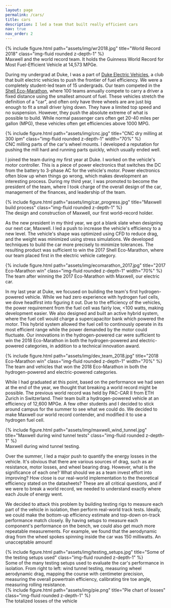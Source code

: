 ```yaml
---
layout: page
permalink: /cars/
title: cars
description: I led a team that built really efficient cars
nav: true
nav_order: 2
---
```


<div class="row">
    <div class="col-sm mt-3 mt-md-0">
        {% include figure.html path="assets/img/wr2018.jpg" title="World Record 2018" class="img-fluid rounded z-depth-1" %}
    </div>
</div>
<div class="caption">
    Maxwell and the world record team. It holds the Guinness World Record for Most Fuel-Efficient Vehicle at 14,573 MPGe.
</div>

During my undergrad at Duke, I was a part of [Duke Electric Vehicles](http://www.duke-ev.org/), a club that built electric vehicles to push the frontier of fuel efficiency. We were a completely student-led team of 15 undergrads. Our team competed in the [Shell Eco-Marathon](https://en.wikipedia.org/wiki/Shell_Eco-marathon), where 100 teams annually compete to carry a driver a fixed distance using the smallest amount of fuel. These vehicles stretch the definition of a "car", and often only have three wheels are are just big enough to fit a small driver lying down. They have a limited top speed and no suspension. However, they push the absolute extreme of what is possible to build. While normal passenger cars often get 20-40 miles per gallon (MPG), these vehicles often get efficiencies above 1000 MPG.

<div class="row">
    <div class="col-sm mt-3 mt-md-0 text-center">
        {% include figure.html path="assets/img/cnc.jpg" title="CNC dry milling at 300 ipm" class="img-fluid rounded z-depth-1" width="70%" %}
    </div>
</div>
<div class="caption">
    CNC milling parts of the car's wheel mounts. I developed a reputation for pushing the mill hard and running parts quickly, which usually ended well.
</div>

I joined the team during my first year at Duke. I worked on the vehicle's motor controller. This is a piece of power electronics that switches the DC from the battery to 3-phase AC for the vehicle's motor. Power electronics often blow up when things go wrong, which makes development an interesting process. During my third year, I was promoted to become the president of the team, where I took charge of the overall design of the car, management of the finances, and leadership of the team.


<div class="row">
    <div class="col-sm mt-3 mt-md-0 text-center">
        {% include figure.html path="assets/img/car_progress.jpg" title="Maxwell build process" class="img-fluid rounded z-depth-1" %}
    </div>
</div>
<div class="caption">
    The design and construction of Maxwell, our first world-record holder.
</div>

As the new president in my third year, we got a blank slate when designing our next car, Maxwell. I led a push to increase the vehicle's efficiency to a new level. The vehicle's shape was optimized using CFD to reduce drag, and the weight was minimized using stress simulations. We developed techniques to build the car more precisely to minimize tolerances. The resulting product was sufficient to win the 2017 Shell Eco-Marathon, where our team placed first in the electric vehicle category.

<div class="row">
    <div class="col-sm mt-3 mt-md-0 text-center">
        {% include figure.html path="assets/img/ecomarathon_2017.jpg" title="2017 Eco-Marathon win" class="img-fluid rounded z-depth-1" width="70%" %}
    </div>
</div>
<div class="caption">
    The team after winning the 2017 Eco-Marathon with Maxwell, our electric car.
</div>

In my last year at Duke, we focused on building the team's first hydrogen-powered vehicle. While we had zero experience with hydrogen fuel cells, we dove headfirst into figuring it out. Due to the efficiency of the vehicles, the power requirement from the fuel cell was fairly low, <100 watts, making development easier. We also designed and built an active hybrid system, where the fuel cell would charge a supercapacitor bank which powered the motor. This hybrid system allowed the fuel cell to continously operate in its most efficient range while the power demanded by the motor could fluctuate. Our innovations in the hydrogen-powered car were sufficient to win the 2018 Eco-Marathon in both the hydrogen-powered and electric-powered categories, in addition to a technical innovation award.

<div class="row">
    <div class="col-sm mt-3 mt-md-0 text-center">
        {% include figure.html path="assets/img/dev_team_2018.jpg" title="2018 Eco-Marathon win" class="img-fluid rounded z-depth-1" width="70%" %}
    </div>
</div>
<div class="caption">
    The team and vehicles that won the 2018 Eco-Marathon in both the hydrogen-powered and electric-powered categories.
</div>


While I had graduated at this point, based on the performance we had seen at the end of the year, we thought that breaking a world record might be possible. The previous world record was held by PAC-CAR II from ETH Zurich in Switzerland. Their team built a hydrogen-powered vehicle at an efficiency of 12,600 MPGe. A few other students and I decided to stick around campus for the summer to see what we could do. We decided to make Maxwell our world record contender, and modified it to use a hydrogen fuel cell.

<div class="row">
    <div class="col-sm mt-3 mt-md-0">
        {% include figure.html path="assets/img/maxwell_wind_tunnel.jpg" title="Maxwell during wind tunnel tests" class="img-fluid rounded z-depth-1" %}
    </div>
</div>
<div class="caption">
    Maxwell during wind tunnel testing.
</div>

Over the summer, I led a major push to quantify the energy losses in the vehicle. It's obvious that there are various sources of drag, such as air resistance, motor losses, and wheel bearing drag. However, what is the significance of each one? What should we as a team invest effort into improving? How close is our real-world implementation to the theoretical efficiency stated on the datasheets? These are all critical questions, and if we were to break a world record, we needed to understand exactly where each Joule of energy went.

We decided to attack this problem by building testing rigs to measure each part of the vehicle in isolation, then perform real-world track tests. Ideally, we could make the bottom-up efficiency estimate and top-down on-track performance match closely. By having setups to measure each component's performance on the bench, we could also get much more repeatable measurements. For example, we found that the aerodynamic drag from the wheel spokes spinning inside the car was 150 milliwatts. An unacceptable amount!

<div class="row">
    <div class="col-sm mt-3 mt-md-0">
        {% include figure.html path="assets/img/testing_setups.jpg" title="Some of the testing setups used" class="img-fluid rounded z-depth-1" %}
    </div>
</div>
<div class="caption">
    Some of the many testing setups used to evaluate the car's performance in isolation. From right to left: wind tunnel testing, measuring wheel aerodynamic drag, mapping the course with centimeter precision, measuring the overall powertrain efficiency, calibrating tire toe angle, measuring rolling resistance.
</div>


<div class="row">
    <div class="col-sm mt-3 mt-md-0 text-center">
        {% include figure.html path="assets/img/pie.png" title="Pie chart of losses" class="img-fluid rounded z-depth-1" %}
    </div>
</div>
<div class="caption">
    The totalized losses of the vehicle
</div>
